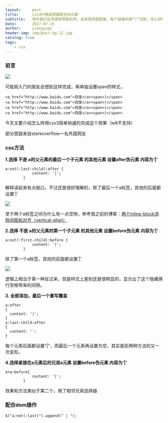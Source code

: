 ```yaml
---
layout:     post
title:      css3巧用选择器配合伪元素
subtitle:   有时我们在写底部导航栏时，会有很多超链接，每个链接间用“|”分割，怎么样写才是高效的
date:       2017-07-15
author:     Liangyuqi
header-img: img/post-bg-12.jpg
catalog: true
tags:
    - css
---
```

### 前言

![](http://photo.lustforlife.cn/4.png)

可能刚入门的朋友会想到这样完成，再单独设置span的样式，

	<a href="http://www.baidu.com">百度</a><span>|</span>
	<a href="http://www.baidu.com">百度</a><span>|</span>
	<a href="http://www.baidu.com">百度</a><span>|</span>
	<a href="http://www.baidu.com">百度</a><span>|</span>

今天主要介绍怎么样用css3简单快速的完成这个效果（ie8不支持）

部分思路来自starkoverflow一名外国网友

### css方法

**1.选择 不是 a的父元素的最后一个子元素 的其他元素 设置after伪元素 内容为‘|’**

	a:not(:last-child):after {
                content: '|';
            }
解释读起来有点拗口，不过还是很好理解的，除了最后一个a标签，其他的后面都设置‘|’

![](http://photo.lustforlife.cn/5.png)

至于两个a标签之间为什么有一点空隙，参考我之前的博客：[两个inline-block消除间距和对齐（vertical-align）](http://lustforlife.cn/2017/09/05/css-%E4%B8%A4%E4%B8%AAinline-block%E6%B6%88%E9%99%A4%E9%97%B4%E8%B7%9D%E5%92%8C%E5%AF%B9%E9%BD%90-vertical-align/)

**2.选择 不是 a的父元素的第一个子元素 的其他元素 设置before伪元素 内容为‘|’**

	a:not(:first-child):before {
                content: '|';
            }
除了第一个a标签，其他的前面都设置‘|’

![](http://photo.lustforlife.cn/6.png)

逻辑上相当于第一种反过来，但是样式上差别还是很明显的，显示出了这个隐藏换行空格带来的间隙。

**3. 全部添加，最后一个重写覆盖**

	a:after
	{
	  content: '|';
	}
	a:last-child:after
	{
	  content: '';
	}

每个元素后面都设置“|”，而最后一个元素再设置为空，其实是前两种方法的又一次变形。

**4.选择紧接在a元素后的兄弟a元素 设置before伪元素 内容为‘|’**

	a+a:before{
                content: '|';
            }
效果和方法类似于第二个，用了相邻兄弟选择器
 

### 配合dom操作
	
	$("a:not(:last)").append(" | ");



